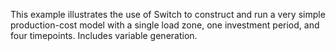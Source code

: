
This example illustrates the use of Switch to construct and run a very
simple production-cost model with a single load zone, one investment
period, and four timepoints. Includes variable generation.
